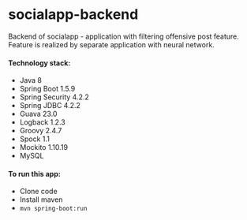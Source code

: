# socialapp-backend

Backend of socialapp - application with filtering offensive post feature.
Feature is realized by separate application with neural network.

#### Technology stack:

* Java 8
* Spring Boot 1.5.9
* Spring Security 4.2.2
* Spring JDBC 4.2.2
* Guava 23.0
* Logback 1.2.3
* Groovy 2.4.7
* Spock 1.1
* Mockito 1.10.19
* MySQL

#### To run this app:

* Clone code
* Install maven
* ```mvn spring-boot:run```